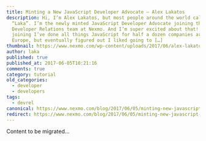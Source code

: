 ```yaml
---
title: Minting a New JavaScript Developer Advocate – Alex Lakatos
description: Hi, I’m Alex Lakatos, but most people around the world call me
  “Laka”. I’m the newly minted JavaScript Developer Advocate joining the
  Developer Relations team at Nexmo. And I’m super excited about that! Before
  joining I’ve done all things JavaScript for half a dozen companies around
  Europe, but eventually figured out I liked going to […]
thumbnail: https://www.nexmo.com/wp-content/uploads/2017/06/alex-lakatos-featured.png
author: laka
published: true
published_at: 2017-06-05T10:21:16
comments: true
category: tutorial
old_categories:
  - developer
  - developers
tags:
  - devrel
canonical: https://www.nexmo.com/blog/2017/06/05/minting-new-javascript-developer-advocate-alex-lakatos-dr
redirect: https://www.nexmo.com/blog/2017/06/05/minting-new-javascript-developer-advocate-alex-lakatos-dr
---
```

Content to be migrated...